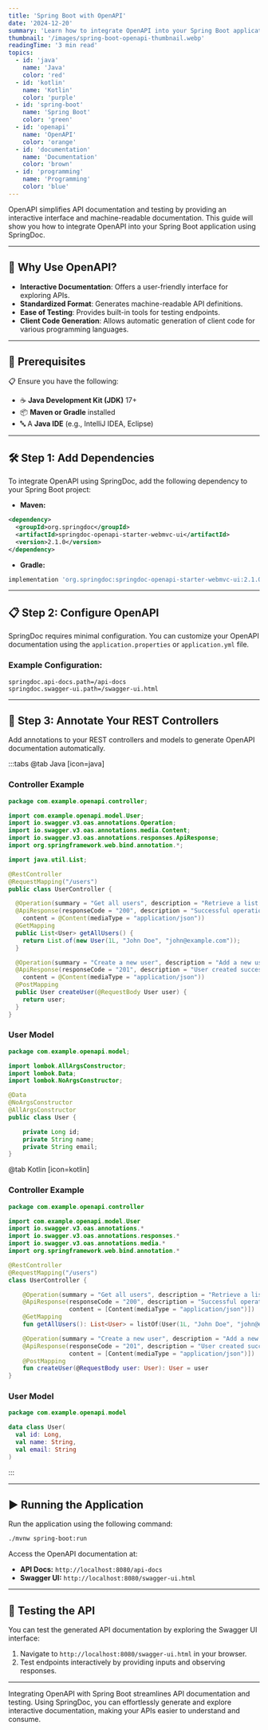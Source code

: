 ```yaml
---
title: 'Spring Boot with OpenAPI'
date: '2024-12-20'
summary: 'Learn how to integrate OpenAPI into your Spring Boot application for API documentation and testing using SpringDoc.'
thumbnail: '/images/spring-boot-openapi-thumbnail.webp'
readingTime: '3 min read'
topics:
  - id: 'java'
    name: 'Java'
    color: 'red'
  - id: 'kotlin'
    name: 'Kotlin'
    color: 'purple'
  - id: 'spring-boot'
    name: 'Spring Boot'
    color: 'green'
  - id: 'openapi'
    name: 'OpenAPI'
    color: 'orange'
  - id: 'documentation'
    name: 'Documentation'
    color: 'brown'
  - id: 'programming'
    name: 'Programming'
    color: 'blue'
---
```


OpenAPI simplifies API documentation and testing by providing an interactive interface and machine-readable documentation. This guide will show you how to integrate OpenAPI into your Spring Boot application using SpringDoc.

---

## 🌟 Why Use OpenAPI?

- **Interactive Documentation**: Offers a user-friendly interface for exploring APIs.
- **Standardized Format**: Generates machine-readable API definitions.
- **Ease of Testing**: Provides built-in tools for testing endpoints.
- **Client Code Generation**: Allows automatic generation of client code for various programming languages.

---

## 🌟 Prerequisites

📋 Ensure you have the following:

- ☕ **Java Development Kit (JDK)** 17+
- 📦 **Maven or Gradle** installed
- 🔤 A **Java IDE** (e.g., IntelliJ IDEA, Eclipse)

---

## 🛠️ Step 1: Add Dependencies

To integrate OpenAPI using SpringDoc, add the following dependency to your Spring Boot project:

- **Maven:**

```xml
<dependency>
  <groupId>org.springdoc</groupId>
  <artifactId>springdoc-openapi-starter-webmvc-ui</artifactId>
  <version>2.1.0</version>
</dependency>
```

- **Gradle:**

```groovy
implementation 'org.springdoc:springdoc-openapi-starter-webmvc-ui:2.1.0'
```

---

## 📋 Step 2: Configure OpenAPI

SpringDoc requires minimal configuration. You can customize your OpenAPI documentation using the `application.properties` or `application.yml` file.

### Example Configuration:

```properties
springdoc.api-docs.path=/api-docs
springdoc.swagger-ui.path=/swagger-ui.html
```

---

## 📖 Step 3: Annotate Your REST Controllers

Add annotations to your REST controllers and models to generate OpenAPI documentation automatically.

:::tabs
@tab Java [icon=java]

### Controller Example

```java
package com.example.openapi.controller;

import com.example.openapi.model.User;
import io.swagger.v3.oas.annotations.Operation;
import io.swagger.v3.oas.annotations.media.Content;
import io.swagger.v3.oas.annotations.responses.ApiResponse;
import org.springframework.web.bind.annotation.*;

import java.util.List;

@RestController
@RequestMapping("/users")
public class UserController {

  @Operation(summary = "Get all users", description = "Retrieve a list of users")
  @ApiResponse(responseCode = "200", description = "Successful operation",
    content = @Content(mediaType = "application/json"))
  @GetMapping
  public List<User> getAllUsers() {
    return List.of(new User(1L, "John Doe", "john@example.com"));
  }

  @Operation(summary = "Create a new user", description = "Add a new user to the system")
  @ApiResponse(responseCode = "201", description = "User created successfully",
    content = @Content(mediaType = "application/json"))
  @PostMapping
  public User createUser(@RequestBody User user) {
    return user;
  }
}
```

### User Model

```java
package com.example.openapi.model;

import lombok.AllArgsConstructor;
import lombok.Data;
import lombok.NoArgsConstructor;

@Data
@NoArgsConstructor
@AllArgsConstructor
public class User {

    private Long id;
    private String name;
    private String email;
}
```

@tab Kotlin [icon=kotlin]

### Controller Example

```kotlin
package com.example.openapi.controller

import com.example.openapi.model.User
import io.swagger.v3.oas.annotations.*
import io.swagger.v3.oas.annotations.responses.*
import io.swagger.v3.oas.annotations.media.*
import org.springframework.web.bind.annotation.*

@RestController
@RequestMapping("/users")
class UserController {

    @Operation(summary = "Get all users", description = "Retrieve a list of users")
    @ApiResponse(responseCode = "200", description = "Successful operation",
                 content = [Content(mediaType = "application/json")])
    @GetMapping
    fun getAllUsers(): List<User> = listOf(User(1L, "John Doe", "john@example.com"))

    @Operation(summary = "Create a new user", description = "Add a new user to the system")
    @ApiResponse(responseCode = "201", description = "User created successfully",
                 content = [Content(mediaType = "application/json")])
    @PostMapping
    fun createUser(@RequestBody user: User): User = user
}
```

### User Model

```kotlin
package com.example.openapi.model

data class User(
  val id: Long,
  val name: String,
  val email: String
)
```

:::

---

## ▶️ Running the Application

Run the application using the following command:

```bash
./mvnw spring-boot:run
```

Access the OpenAPI documentation at:

- **API Docs:** `http://localhost:8080/api-docs`
- **Swagger UI:** `http://localhost:8080/swagger-ui.html`

---

## 🧪 Testing the API

You can test the generated API documentation by exploring the Swagger UI interface:

1. Navigate to `http://localhost:8080/swagger-ui.html` in your browser.
2. Test endpoints interactively by providing inputs and observing responses.

---

Integrating OpenAPI with Spring Boot streamlines API documentation and testing. Using SpringDoc, you can effortlessly generate and explore interactive documentation, making your APIs easier to understand and consume.
